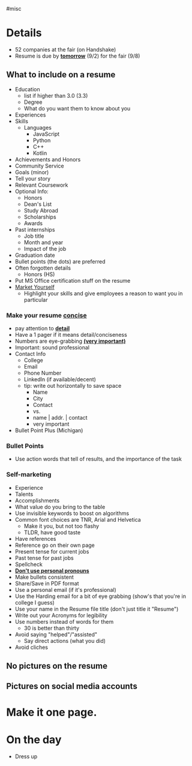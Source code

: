 #misc
# Details
- 52 companies at the fair (on Handshake)
- Resume is due by <u><b>tomorrow</b></u> (9/2) for the fair (9/8)
## What to include on a resume
- Education
	- list if higher than 3.0 (3.3)
	- Degree
	- What do you want them to know about you
- Experiences
- Skills
	- Languages
		- JavaScript
		- Python
		- C++
		- Kotlin
- Achievements and Honors
- Community Service
- Goals (minor)
- Tell your story
- Relevant Coursework
- Optional Info:
	- Honors
	- Dean's List
	- Study Abroad
	- Scholarships
	- Awards
- Past internships
	- Job title
	- Month and year
	- Impact of the job
- Graduation date
- Bullet points (the dots) are preferred
- Often forgotten details
	- Honors (HS)
- Put MS Office certification stuff on the resume
- <u>Market Yourself</u>
	- Highlight your skills and give employees a reason to want you in particular
### <b>Make your resume <u>concise</u></b>
- pay attention to <u><b>detail</b></u>
- Have a 1 pager if it means detail/conciseness
- Numbers are eye-grabbing <b><u>(very important)</u></b>
- Important: sound professional
- Contact Info
	- College
	- Email
	- Phone Number
	- LinkedIn (if available/decent)
	- tip: write out horizontally to save space
		- Name
		- City
		- Contact
		- vs.
		- name | addr. | contact
		- very important
- Bullet Point Plus (Michigan)
### Bullet Points
- Use action words that tell of results, and the importance of the task
### Self-marketing
- Experience
- Talents
- Accomplishments
- What value do you bring to the table
- Use invisible keywords to boost on algorithms
- Common font choices are TNR, Arial and Helvetica
	- Make it you, but not too flashy
	- TLDR, have good taste
- Have references
- Reference go on their own page
- Present tense for current jobs
- Past tense for past jobs
- Spellcheck
- <b><u>Don't use personal pronouns</u></b>
- Make bullets consistent
- Share/Save in PDF format
- Use a personal email (if it's professional)
- Use the Harding email for a bit of eye grabbing (show's that you're in college I guess)
- Use your name in the Resume file title (don't just title it "Resume")
- Write out your Acronyms for legibility
- Use numbers instead of words for them
	- 30 is better than thirty
- Avoid saying "helped"/"assisted"
	- Say direct actions (what you did)
- Avoid cliches

## No pictures on the resume
## Pictures on social media accounts
# Make it one page.

# On the day
- Dress up